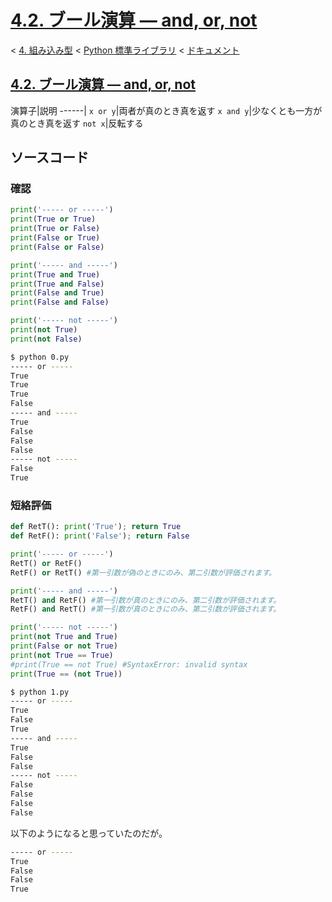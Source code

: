 # [4.2. ブール演算 — and, or, not](https://docs.python.jp/3/library/stdtypes.html#boolean-operations-and-or-not)

< [4. 組み込み型](https://docs.python.jp/3/library/functions.html#built-in-functions) < [Python 標準ライブラリ](https://docs.python.jp/3/library/index.html#the-python-standard-library) < [ドキュメント](https://docs.python.jp/3/index.html)

## [4.2. ブール演算 — and, or, not](https://docs.python.jp/3/library/stdtypes.html#boolean-operations-and-or-not)

演算子|説明
------|
`x or y`|両者が真のとき真を返す
`x and y`|少なくとも一方が真のとき真を返す
`not x`|反転する

## ソースコード

### 確認

```python
print('----- or -----')
print(True or True)
print(True or False)
print(False or True)
print(False or False)

print('----- and -----')
print(True and True)
print(True and False)
print(False and True)
print(False and False)

print('----- not -----')
print(not True)
print(not False)
```
```sh
$ python 0.py 
----- or -----
True
True
True
False
----- and -----
True
False
False
False
----- not -----
False
True
```

### 短絡評価

```python
def RetT(): print('True'); return True
def RetF(): print('False'); return False

print('----- or -----')
RetT() or RetF()
RetF() or RetT() #第一引数が偽のときにのみ、第二引数が評価されます。

print('----- and -----')
RetT() and RetF() #第一引数が真のときにのみ、第二引数が評価されます。
RetF() and RetT() #第一引数が真のときにのみ、第二引数が評価されます。

print('----- not -----')
print(not True and True)
print(False or not True)
print(not True == True)
#print(True == not True) #SyntaxError: invalid syntax
print(True == (not True))
```
```sh
$ python 1.py 
----- or -----
True
False
True
----- and -----
True
False
False
----- not -----
False
False
False
False
```

以下のようになると思っていたのだが。
```sh
----- or -----
True
False
False
True
```
